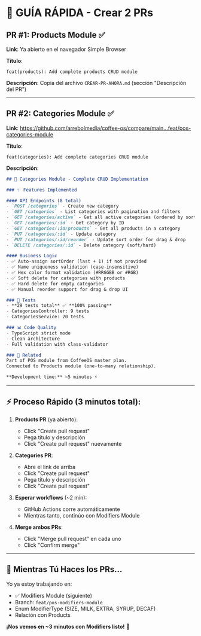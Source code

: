 # 🚀 GUÍA RÁPIDA - Crear 2 PRs

## PR #1: Products Module ✅

**Link**: Ya abierto en el navegador Simple Browser

**Título**:
```
feat(products): Add complete products CRUD module
```

**Descripción**: Copia del archivo `CREAR-PR-AHORA.md` (sección "Descripción del PR")

---

## PR #2: Categories Module ✅

**Link**: https://github.com/arrebolmedia/coffee-os/compare/main...feat/pos-categories-module

**Título**:
```
feat(categories): Add complete categories CRUD module
```

**Descripción**:
```markdown
## 📁 Categories Module - Complete CRUD Implementation

### ✨ Features Implemented

#### API Endpoints (8 total)
- `POST /categories` - Create new category
- `GET /categories` - List categories with pagination and filters
- `GET /categories/active` - Get all active categories (ordered by sortOrder)
- `GET /categories/:id` - Get category by ID
- `GET /categories/:id/products` - Get all products in a category
- `PUT /categories/:id` - Update category
- `PUT /categories/:id/reorder` - Update sort order for drag & drop
- `DELETE /categories/:id` - Delete category (soft/hard)

#### Business Logic
- ✅ Auto-assign sortOrder (last + 1) if not provided
- ✅ Name uniqueness validation (case-insensitive)
- ✅ Hex color format validation (#RRGGBB or #RGB)
- ✅ Soft delete for categories with products
- ✅ Hard delete for empty categories
- ✅ Manual reorder support for drag & drop UI

### 🧪 Tests
- **29 tests total** ✅ **100% passing**
- CategoriesController: 9 tests
- CategoriesService: 20 tests

### 📊 Code Quality
- TypeScript strict mode
- Clean architecture
- Full validation with class-validator

### 🔗 Related
Part of POS module from CoffeeOS master plan.
Connected to Products module (one-to-many relationship).

**Development time:** ~5 minutes ⚡
```

---

## ⚡ Proceso Rápido (3 minutos total):

1. **Products PR** (ya abierto):
   - Click "Create pull request"
   - Pega título y descripción
   - Click "Create pull request" nuevamente

2. **Categories PR**:
   - Abre el link de arriba
   - Click "Create pull request"
   - Pega título y descripción
   - Click "Create pull request"

3. **Esperar workflows** (~2 min):
   - GitHub Actions corre automáticamente
   - Mientras tanto, continúo con Modifiers Module

4. **Merge ambos PRs**:
   - Click "Merge pull request" en cada uno
   - Click "Confirm merge"

---

## 🎯 Mientras Tú Haces los PRs...

Yo ya estoy trabajando en:
- ✅ Modifiers Module (siguiente)
- Branch: `feat/pos-modifiers-module`
- Enum ModifierType (SIZE, MILK, EXTRA, SYRUP, DECAF)
- Relación con Products

**¡Nos vemos en ~3 minutos con Modifiers listo!** 🚀
